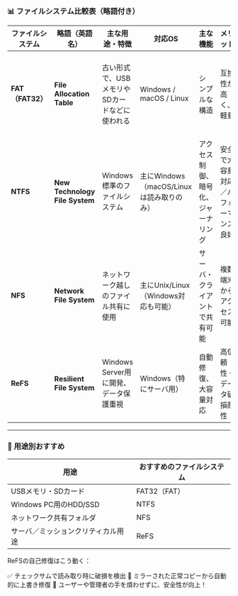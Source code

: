 
### 📊 ファイルシステム比較表（略語付き）

| ファイルシステム | 略語（英語名） | 主な用途・特徴 | 対応OS | 主な機能 | メリット | デメリット |
|------------------|------------------|----------------|--------|-----------|-----------|-------------|
| **FAT（FAT32）** | **File Allocation Table** | 古い形式で、USBメモリやSDカードなどに使われる | Windows / macOS / Linux | シンプルな構造 | 互換性が高く、軽量 | 1ファイル最大4GBまで／耐障害性が低い |
| **NTFS** | **New Technology File System** | Windows標準のファイルシステム | 主にWindows（macOS/Linuxは読み取りのみ） | アクセス制御、暗号化、ジャーナリング | 安全で大容量対応／パフォーマンス良好 | 他OSとの互換性に制限 |
| **NFS** | **Network File System** | ネットワーク越しのファイル共有に使用 | 主にUnix/Linux（Windows対応も可能） | サーバ・クライアントで共有可能 | 複数端末からアクセス可能 | ネットワーク速度に依存／設定が複雑な場合も |
| **ReFS** | **Resilient File System** | Windows Server用に開発、データ保護重視 | Windows（特にサーバ用） | 自動修復、大容量対応 | 高信頼性・データ破損耐性 | NTFSより一部機能が制限（例：圧縮不可） |

---

### 🔎 用途別おすすめ

| 用途 | おすすめのファイルシステム |
|------|-----------------------------|
| USBメモリ・SDカード | FAT32（FAT） |
| Windows PC用のHDD/SSD | NTFS |
| ネットワーク共有フォルダ | NFS |
| サーバ／ミッションクリティカル用途 | ReFS |

ReFSの自己修復はこう動く：

✅ チェックサムで読み取り時に破損を検出
🔁 ミラーされた正常コピーから自動的に上書き修復
🔐 ユーザーや管理者の手を煩わせずに、安全性が向上！
